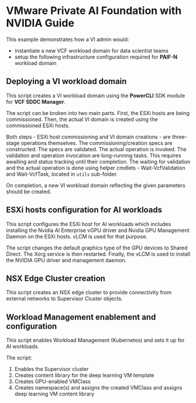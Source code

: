 # VMware Private AI Foundation with NVIDIA Guide

This example demonstrates how a VI admin would:

* instantiate a new VCF workload domain for data scientist teams
* setup the following infrastructure configuration required for **PAIF-N** workload domain

## Deploying a VI workload domain

This script creates a VI workload domain using the **PowerCLI** SDK module for **VCF SDDC Manager**.

The script can be broken into two main parts. First, the ESXi hosts are being commissioned. Then, the actual VI domain is created using the commissioned ESXi hosts.

Both steps - ESXi host commissioning and VI domain creations - are three-stage operations themselves. The commissioning/creation specs are constructed. The specs are validated. The actual operation is invoked. The validation and operation invocation are long-running tasks. This requires awaiting and status tracking until their completion. The waiting for validation and the actual operation is done using helper cmdlets -
Wait-VcfValidation and Wait-VcfTask, located in `utils` sub-folder.

On completion, a new VI workload domain reflecting the given parameters should be created.

## ESXi hosts configuration for AI workloads

This script configures the ESXi host for AI workloads which includes installing the Nvidia AI Enterprise vGPU driver and Nvidia GPU Management Daemon on the ESXi hosts. vLCM is used for that purpose.

The script changes the default graphics type of the GPU devices to Shared Direct. The Xorg service is then restarted. Finally, the vLCM is used to install the NVIDIA GPU driver and management daemon.

## NSX Edge Cluster creation

This script creates an NSX edge cluster to provide connectivity from external networks to Supervisor Cluster objects.

## Workload Management enablement and configuration

This script enables Workload Management (Kubernetes) and sets it up for AI workloads.

The script:

  1. Enables the Supervisor cluster
  2. Creates content library for the deep learning VM template
  3. Creates GPU-enabled VMClass
  4. Creates namespace(s) and assigns the created VMClass and assigns deep learning VM content library
